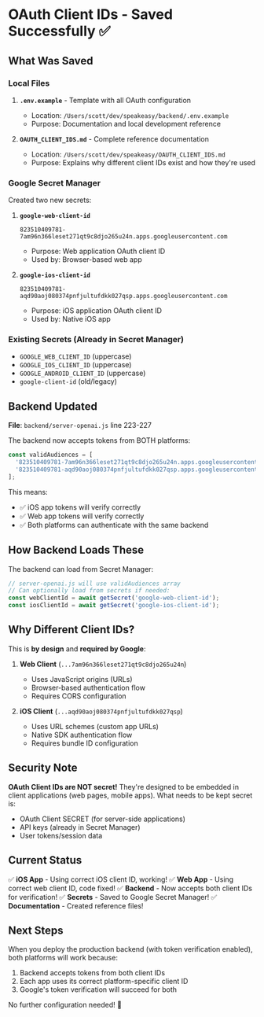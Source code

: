 # OAuth Client IDs - Saved Successfully ✅

## What Was Saved

### Local Files
1. **`.env.example`** - Template with all OAuth configuration
   - Location: `/Users/scott/dev/speakeasy/backend/.env.example`
   - Purpose: Documentation and local development reference

2. **`OAUTH_CLIENT_IDS.md`** - Complete reference documentation
   - Location: `/Users/scott/dev/speakeasy/OAUTH_CLIENT_IDS.md`
   - Purpose: Explains why different client IDs exist and how they're used

### Google Secret Manager

Created two new secrets:

1. **`google-web-client-id`**
   ```
   823510409781-7am96n366leset271qt9c8djo265u24n.apps.googleusercontent.com
   ```
   - Purpose: Web application OAuth client ID
   - Used by: Browser-based web app

2. **`google-ios-client-id`**
   ```
   823510409781-aqd90aoj080374pnfjultufdkk027qsp.apps.googleusercontent.com
   ```
   - Purpose: iOS application OAuth client ID
   - Used by: Native iOS app

### Existing Secrets (Already in Secret Manager)

- `GOOGLE_WEB_CLIENT_ID` (uppercase)
- `GOOGLE_IOS_CLIENT_ID` (uppercase)
- `GOOGLE_ANDROID_CLIENT_ID` (uppercase)
- `google-client-id` (old/legacy)

## Backend Updated

**File**: `backend/server-openai.js` line 223-227

The backend now accepts tokens from BOTH platforms:
```javascript
const validAudiences = [
  '823510409781-7am96n366leset271qt9c8djo265u24n.apps.googleusercontent.com', // Web
  '823510409781-aqd90aoj080374pnfjultufdkk027qsp.apps.googleusercontent.com'  // iOS
];
```

This means:
- ✅ iOS app tokens will verify correctly
- ✅ Web app tokens will verify correctly
- ✅ Both platforms can authenticate with the same backend

## How Backend Loads These

The backend can load from Secret Manager:
```javascript
// server-openai.js will use validAudiences array
// Can optionally load from secrets if needed:
const webClientId = await getSecret('google-web-client-id');
const iosClientId = await getSecret('google-ios-client-id');
```

## Why Different Client IDs?

This is **by design** and **required by Google**:

1. **Web Client** (`...7am96n366leset271qt9c8djo265u24n`)
   - Uses JavaScript origins (URLs)
   - Browser-based authentication flow
   - Requires CORS configuration

2. **iOS Client** (`...aqd90aoj080374pnfjultufdkk027qsp`)
   - Uses URL schemes (custom app URLs)
   - Native SDK authentication flow
   - Requires bundle ID configuration

## Security Note

**OAuth Client IDs are NOT secret!** They're designed to be embedded in client applications (web pages, mobile apps). What needs to be kept secret is:
- OAuth Client SECRET (for server-side applications)
- API keys (already in Secret Manager)
- User tokens/session data

## Current Status

✅ **iOS App** - Using correct iOS client ID, working!
✅ **Web App** - Using correct web client ID, code fixed!
✅ **Backend** - Now accepts both client IDs for verification!
✅ **Secrets** - Saved to Google Secret Manager!
✅ **Documentation** - Created reference files!

## Next Steps

When you deploy the production backend (with token verification enabled), both platforms will work because:
1. Backend accepts tokens from both client IDs
2. Each app uses its correct platform-specific client ID
3. Google's token verification will succeed for both

No further configuration needed! 🎉
